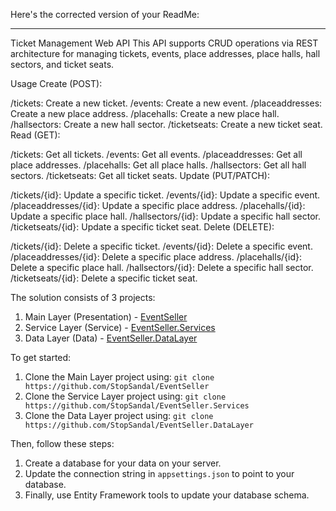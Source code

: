 Here's the corrected version of your ReadMe:

---

Ticket Management Web API
This API supports CRUD operations via REST architecture for managing tickets, events, place addresses, place halls, hall sectors, and ticket seats.

Usage
Create (POST):

/tickets: Create a new ticket.
/events: Create a new event.
/placeaddresses: Create a new place address.
/placehalls: Create a new place hall.
/hallsectors: Create a new hall sector.
/ticketseats: Create a new ticket seat.
Read (GET):

/tickets: Get all tickets.
/events: Get all events.
/placeaddresses: Get all place addresses.
/placehalls: Get all place halls.
/hallsectors: Get all hall sectors.
/ticketseats: Get all ticket seats.
Update (PUT/PATCH):

/tickets/{id}: Update a specific ticket.
/events/{id}: Update a specific event.
/placeaddresses/{id}: Update a specific place address.
/placehalls/{id}: Update a specific place hall.
/hallsectors/{id}: Update a specific hall sector.
/ticketseats/{id}: Update a specific ticket seat.
Delete (DELETE):

/tickets/{id}: Delete a specific ticket.
/events/{id}: Delete a specific event.
/placeaddresses/{id}: Delete a specific place address.
/placehalls/{id}: Delete a specific place hall.
/hallsectors/{id}: Delete a specific hall sector.
/ticketseats/{id}: Delete a specific ticket seat.

The solution consists of 3 projects:

1. Main Layer (Presentation) - [EventSeller](https://github.com/StopSandal/EventSeller)
2. Service Layer (Service) - [EventSeller.Services](https://github.com/StopSandal/EventSeller.Services)
3. Data Layer (Data) - [EventSeller.DataLayer](https://github.com/StopSandal/EventSeller.DataLayer)

To get started:

1. Clone the Main Layer project using: `git clone https://github.com/StopSandal/EventSeller`
2. Clone the Service Layer project using: `git clone https://github.com/StopSandal/EventSeller.Services`
3. Clone the Data Layer project using: `git clone https://github.com/StopSandal/EventSeller.DataLayer`

Then, follow these steps:

1. Create a database for your data on your server.
2. Update the connection string in `appsettings.json` to point to your database.
3. Finally, use Entity Framework tools to update your database schema.
